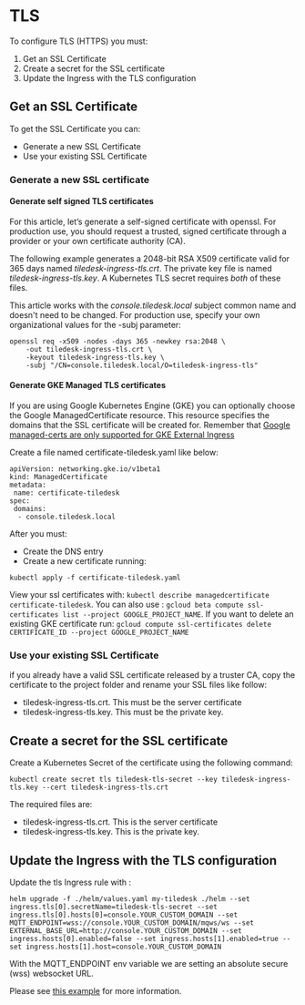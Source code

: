 
# TLS
To configure TLS (HTTPS) you must:
1) Get an SSL Certificate
2) Create a secret for the SSL certificate
3) Update the Ingress with the TLS configuration

## Get an SSL Certificate
To get the SSL Certificate you can:
* Generate a new SSL Certificate
* Use your existing SSL Certificate

### Generate a new SSL certificate

#### Generate self signed TLS certificates
For this article, let’s generate a self-signed certificate with openssl. For production use, you should request a trusted, signed certificate through a provider or your own certificate authority (CA). 

The following example generates a 2048-bit RSA X509 certificate valid for 365 days named *tiledesk-ingress-tls.crt*. The private key file is named *tiledesk-ingress-tls.key*. A Kubernetes TLS secret requires *both* of these files.

This article works with the *console.tiledesk.local* subject common name and doesn't need to be changed. For production use, specify your own organizational values for the -subj parameter:

```console
openssl req -x509 -nodes -days 365 -newkey rsa:2048 \
    -out tiledesk-ingress-tls.crt \
    -keyout tiledesk-ingress-tls.key \
    -subj "/CN=console.tiledesk.local/O=tiledesk-ingress-tls"
```


#### Generate GKE Managed TLS certificates


If you are using Google Kubernetes Engine (GKE) you can optionally choose the Google ManagedCertificate resource. This resource specifies the domains that the SSL certificate will be created for. Remember that [Google managed-certs are only supported for GKE External Ingress](https://cloud.google.com/load-balancing/docs/ssl-certificates/google-managed-certs)

Create a file named certificate-tiledesk.yaml like below:

```
apiVersion: networking.gke.io/v1beta1
kind: ManagedCertificate
metadata:
 name: certificate-tiledesk
spec:
 domains:
  - console.tiledesk.local
```
After you must:
* Create the DNS entry
* Create a new certificate running:

```console
kubectl apply -f certificate-tiledesk.yaml
```

View your ssl certificates with:  ```kubectl describe managedcertificate certificate-tiledesk```. You can also use : ```gcloud beta compute ssl-certificates list --project GOOGLE_PROJECT_NAME```. If you want to delete an existing GKE certificate run: ```gcloud compute ssl-certificates delete CERTIFICATE_ID --project GOOGLE_PROJECT_NAME```


### Use your existing SSL Certificate
if you already have a valid SSL certificate released by a truster CA, copy the certificate to the project folder and  rename your SSL files like follow:
* tiledesk-ingress-tls.crt. This must be the server certificate
* tiledesk-ingress-tls.key. This must be the private key.


## Create a secret for the SSL certificate

Create a Kubernetes Secret of the certificate using the following command:

```console
kubectl create secret tls tiledesk-tls-secret --key tiledesk-ingress-tls.key --cert tiledesk-ingress-tls.crt
```

The required files are:
* tiledesk-ingress-tls.crt. This is the server certificate
* tiledesk-ingress-tls.key. This is the private key.


## Update the Ingress with the TLS configuration
Update the tls Ingress rule with :

```console
helm upgrade -f ./helm/values.yaml my-tiledesk ./helm --set ingress.tls[0].secretName=tiledesk-tls-secret --set ingress.tls[0].hosts[0]=console.YOUR_CUSTOM_DOMAIN --set MQTT_ENDPOINT=wss://console.YOUR_CUSTOM_DOMAIN/mqws/ws --set EXTERNAL_BASE_URL=http://console.YOUR_CUSTOM_DOMAIN --set ingress.hosts[0].enabled=false --set ingress.hosts[1].enabled=true --set ingress.hosts[1].host=console.YOUR_CUSTOM_DOMAIN
```

With the MQTT_ENDPOINT env variable we are setting an absolute secure (wss) websocket URL.

Please see [this example](https://github.com/kubernetes/contrib/tree/master/ingress/controllers/nginx/examples/tls) for more information.



